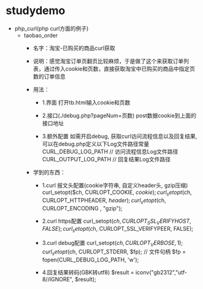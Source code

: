 # studydemo

- php_curl(php curl方面的例子)
    - taobao_order
        - 名字：淘宝-已购买的商品curl获取
        - 说明：感觉淘宝订单页翻页比较麻烦，于是做了这个来获取订单列表，通过传入cookie和页数，直接获取淘宝中已购买的商品中指定页数的订单信息
        - 用法：
            +   1.界面
                打开tb.html输入cookie和页数

            +   2.接口(./debug.php?pageNum=页数)
                post数据cookie到上面的接口地址
            
            +   3.额外配置
                如需开启debug, 获取curl访问流程信息以及回复结果, 可以在debug.php定义以下Log文件路径常量
                CURL_DEBUG_LOG_PATH     // 访问流程信息Log文件路径
                CURL_OUTPUT_LOG_PATH    // 回复结果Log文件路径
                
        - 学到的东西：
            +   1.curl 报文头配置(cookie字符串, 自定义header头, gzip压缩)
                curl_setopt($ch, CURLOPT_COOKIE,     $cookie);
                curl_setopt($ch, CURLOPT_HTTPHEADER, $header); 
                curl_setopt($ch, CURLOPT_ENCODING ,  "gzip");

            +   2.curl https配置
                curl_setopt($ch, CURLOPT_SSL_VERIFYHOST, FALSE);
                curl_setopt($ch, CURLOPT_SSL_VERIFYPEER, FALSE);

            +   3.curl debug配置
                curl_setopt($ch, CURLOPT_VERBOSE, 1);
                curl_setopt($ch, CURLOPT_STDERR, $fp); // 文件句柄 $fp = fopen(CURL_DEBUG_LOG_PATH, 'w');

            +   4.回复结果转码(GBK转utf8)
                $result = iconv("gb2312","utf-8//IGNORE", $result);
        
